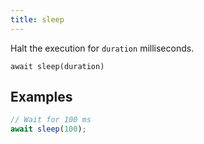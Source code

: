 ```yaml
---
title: sleep
---
```


<div class="lead">
  Halt the execution for <code>duration</code> milliseconds.
</div>

`await sleep(duration)`

## Examples

```js
// Wait for 100 ms
await sleep(100);
```
